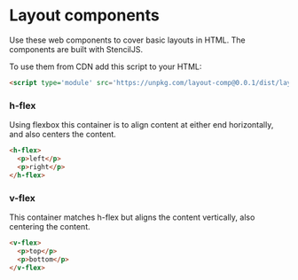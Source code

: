# Layout components

Use these web components to cover basic layouts in HTML. The components are built with StencilJS.

To use them from CDN add this script to your HTML: 
``` html
<script type='module' src='https://unpkg.com/layout-comp@0.0.1/dist/layout-components/layout-components.esm.js'></script>
```

### h-flex

Using flexbox this container is to align content at either end horizontally, and also centers the content.

``` html
<h-flex>
  <p>left</p>
  <p>right</p>
</h-flex>
```

### v-flex

This container matches h-flex but aligns the content vertically, also centering the content.

``` html
<v-flex>
  <p>top</p>
  <p>bottom</p>
</v-flex>
```